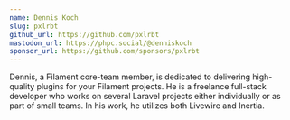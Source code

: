 ```yaml
---
name: Dennis Koch
slug: pxlrbt
github_url: https://github.com/pxlrbt
mastodon_url: https://phpc.social/@denniskoch
sponsor_url: https://github.com/sponsors/pxlrbt
---
```


Dennis, a Filament core-team member, is dedicated to delivering high-quality plugins for your Filament projects. He is a freelance full-stack developer who works on several Laravel projects either individually or as part of small teams. In his work, he utilizes both Livewire and Inertia.
